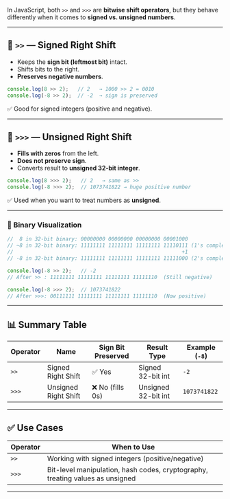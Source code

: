 In JavaScript, both `>>` and `>>>` are **bitwise shift operators**, but they behave differently when it comes to **signed vs. unsigned numbers**.

---

## 🔹 `>>` — **Signed Right Shift**

* Keeps the **sign bit (leftmost bit)** intact.
* Shifts bits to the right.
* **Preserves negative numbers**.

```js
console.log(8 >> 2);   // 2   → 1000 >> 2 = 0010
console.log(-8 >> 2);  // -2  → sign is preserved
```

✅ Good for signed integers (positive and negative).

---

## 🔹 `>>>` — **Unsigned Right Shift**

* **Fills with zeros** from the left.
* **Does not preserve sign**.
* Converts result to **unsigned 32-bit integer**.

```js
console.log(8 >>> 2);   // 2   → same as >>
console.log(-8 >>> 2);  // 1073741822 → huge positive number
```

✅ Used when you want to treat numbers as **unsigned**.

---

### 📘 Binary Visualization

```js
//  8 in 32-bit binary: 00000000 00000000 00000000 00001000
// ~8 in 32-bit binary: 11111111 11111111 11111111 11110111 (1's complement)
//                                                       +1
// -8 in 32-bit binary: 11111111 11111111 11111111 11111000 (2's complement)

console.log(-8 >> 2);   // -2
// After >> : 11111111 11111111 11111111 11111110  (Still negative)

console.log(-8 >>> 2);  // 1073741822
// After >>>: 00111111 11111111 11111111 11111110  (Now positive)
```

---

## 📊 Summary Table

| Operator | Name                 | Sign Bit Preserved | Result Type         | Example (`-8`) |
| -------- | -------------------- | ------------------ | ------------------- | -------------- |
| `>>`     | Signed Right Shift   | ✅ Yes              | Signed 32-bit int   | `-2`           |
| `>>>`    | Unsigned Right Shift | ❌ No (fills 0s)    | Unsigned 32-bit int | `1073741822`   |

---

## ✅ Use Cases

| Operator | When to Use                                                                   |
| -------- | ----------------------------------------------------------------------------- |
| `>>`     | Working with signed integers (positive/negative)                              |
| `>>>`    | Bit-level manipulation, hash codes, cryptography, treating values as unsigned |

---
